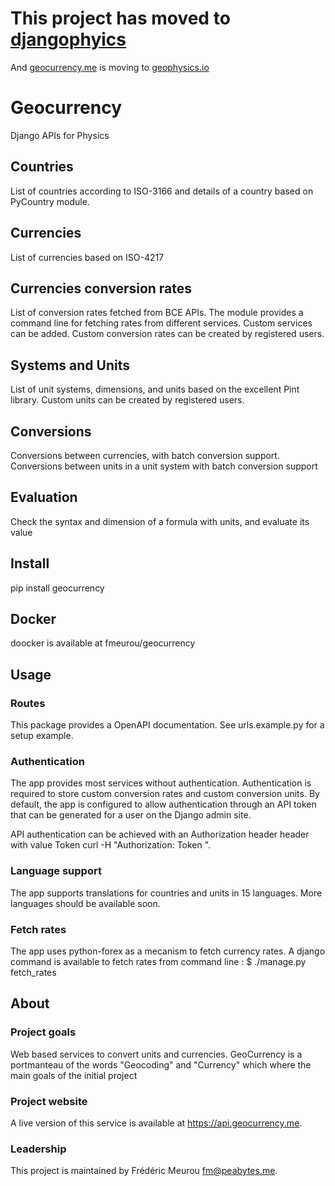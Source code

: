 # This project has moved to [djangophyics](https://github.com/fmeurou/djangophysics)
And [geocurrency.me](https://www.geocurrency.me) is moving to [geophysics.io](https://www.geophysics.io)

# Geocurrency

Django APIs for Physics

## Countries
 List of countries according to ISO-3166 and details of a country based on PyCountry module.
 
## Currencies
 List of currencies based on ISO-4217

## Currencies conversion rates
List of conversion rates fetched from BCE APIs. 
The module provides a command line for fetching rates from different services. Custom services can be added.
Custom conversion rates can be created by registered users.

## Systems and Units
List of unit systems, dimensions, and units based on the excellent Pint library. 
Custom units can be created by registered users.

## Conversions
Conversions between currencies, with batch conversion support.
Conversions between units in a unit system with batch conversion support

## Evaluation
Check the syntax and dimension of a formula with units, and evaluate its value

## Install

pip install geocurrency

## Docker

doocker is available at fmeurou/geocurrency

## Usage

### Routes
This package provides a OpenAPI documentation. See urls.example.py for a setup example. 

### Authentication
The app provides most services without authentication. 
Authentication is required to store custom conversion rates and custom conversion units.
By default, the app is configured to allow authentication through an API token that can be generated for a user on the 
Django admin site.

API authentication can be achieved with an Authorization header header with value Token <APIToken>
curl -H "Authorization: Token <user token>".

### Language support
The app supports translations for countries and units in 15 languages. More languages should be available soon.

### Fetch rates
The app uses python-forex as a mecanism to fetch currency rates. 
A django command is available to fetch rates from command line :
$ ./manage.py fetch_rates

## About 

### Project goals

Web based services to convert units and currencies. 
GeoCurrency is a portmanteau of the words "Geocoding" and "Currency" which where the main goals of the initial project

### Project website
A live version of this service is available at <https://api.geocurrency.me>.

### Leadership

This project is maintained by Frédéric Meurou <fm@peabytes.me>.
